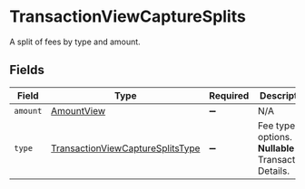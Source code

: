 # TransactionViewCaptureSplits

A split of fees by type and amount.


## Fields

| Field                                                                                       | Type                                                                                        | Required                                                                                    | Description                                                                                 | Example                                                                                     |
| ------------------------------------------------------------------------------------------- | ------------------------------------------------------------------------------------------- | ------------------------------------------------------------------------------------------- | ------------------------------------------------------------------------------------------- | ------------------------------------------------------------------------------------------- |
| `amount`                                                                                    | [AmountView](../../models/shared/amountview.md)                                             | :heavy_minus_sign:                                                                          | N/A                                                                                         |                                                                                             |
| `type`                                                                                      | [TransactionViewCaptureSplitsType](../../models/shared/transactionviewcapturesplitstype.md) | :heavy_minus_sign:                                                                          | Fee type options. **Nullable** for Transactions Details.<br/>                               | processing_fee                                                                              |